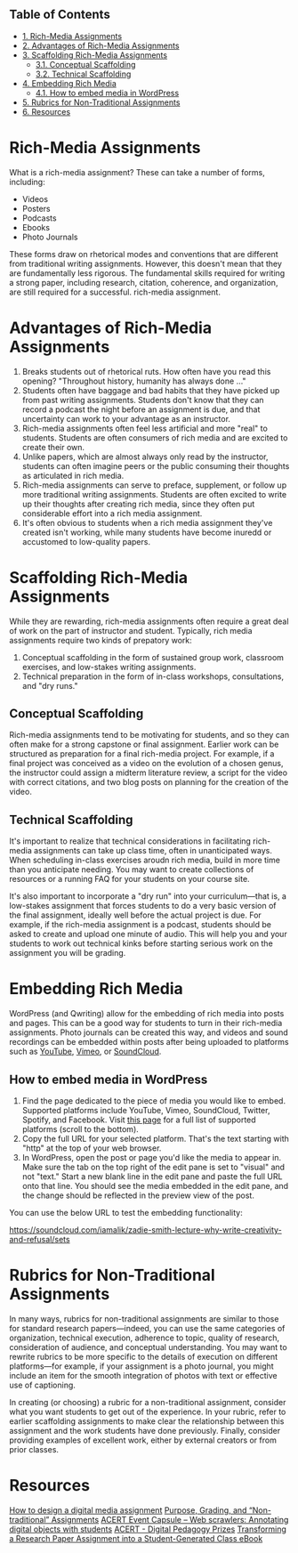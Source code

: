 <div id="table-of-contents">
<h2>Table of Contents</h2>
<div id="text-table-of-contents">
<ul>
<li><a href="#orgheadline1">1. Rich-Media Assignments</a></li>
<li><a href="#orgheadline2">2. Advantages of Rich-Media Assignments</a></li>
<li><a href="#orgheadline5">3. Scaffolding Rich-Media Assignments</a>
<ul>
<li><a href="#orgheadline3">3.1. Conceptual Scaffolding</a></li>
<li><a href="#orgheadline4">3.2. Technical Scaffolding</a></li>
</ul>
</li>
<li><a href="#orgheadline7">4. Embedding Rich Media</a>
<ul>
<li><a href="#orgheadline6">4.1. How to embed media in WordPress</a></li>
</ul>
</li>
<li><a href="#orgheadline8">5. Rubrics for Non-Traditional Assignments</a></li>
<li><a href="#orgheadline9">6. Resources</a></li>
</ul>
</div>
</div>

# Rich-Media Assignments<a id="orgheadline1"></a>

What is a rich-media assignment? These can take a number of forms, including:

-   Videos
-   Posters
-   Podcasts
-   Ebooks
-   Photo Journals

These forms draw on rhetorical modes and conventions that are different from traditional writing assignments. However, this doesn't mean that they are fundamentally less rigorous. The fundamental skills required for writing a strong paper, including research, citation, coherence, and organization, are still required for a successful. rich-media assignment.

# Advantages of Rich-Media Assignments<a id="orgheadline2"></a>

1.  Breaks students out of rhetorical ruts. How often have you read this opening? "Throughout history, humanity has always done <thing related to topic>&#x2026;"
2.  Students often have baggage and bad habits that they have picked up from past writing assignments. Students don't know that they can record a podcast the night before an assignment is due, and that uncertainty can work to your advantage as an instructor.
3.  Rich-media assignments often feel less artificial and more "real" to students. Students are often consumers of rich media and are excited to create their own.
4.  Unlike papers, which are almost always only read by the instructor, students can often imagine peers or the public consuming their thoughts as articulated in rich media.
5.  Rich-media assignments can serve to preface, supplement, or follow up more traditional writing assignments. Students are often excited to write up their thoughts after creating rich media, since they often put considerable effort into a rich media assignment.
6.  It's often obvious to students when a rich media assignment they've created isn't working, while many students have become inuredd or accustomed to low-quality papers.

# Scaffolding Rich-Media Assignments<a id="orgheadline5"></a>

While they are rewarding, rich-media assignments often require a great deal of work on the part of instructor and student. Typically, rich media assignments require two kinds of prepatory work:

1.  Conceptual scaffolding in the form of sustained group work, classroom exercises, and low-stakes writing assignments.
2.  Technical preparation in the form of in-class workshops, consultations, and "dry runs."

## Conceptual Scaffolding<a id="orgheadline3"></a>

Rich-media assignments tend to be motivating for students, and so they can often make for a strong capstone or final assignment. Earlier work can be structured as preparation for a final rich-media project. For example, if a final project was conceived as a video on the evolution of a chosen genus, the instructor could assign a midterm literature review, a script for the video with correct citations, and two blog posts on planning for the creation of the video.

## Technical Scaffolding<a id="orgheadline4"></a>

It's important to realize that technical considerations in facilitating rich-media assignments can take up class time, often in unanticipated ways. When scheduling in-class exercises aroudn rich media, build in more time than you anticipate needing. You may want to create collections of resources or a running FAQ for your students on your course site. 

It's also important to incorporate a "dry run" into your curriculum—that is, a low-stakes assignment that forces students to do a very basic version of the final assignment, ideally well before the actual project is due. For example, if the rich-media assignment is a podcast, students should be asked to create and upload one minute of audio. This will help you and your students to work out technical kinks before starting serious work on the assignment you will be grading.

# Embedding Rich Media<a id="orgheadline7"></a>

WordPress (and Qwriting) allow for the embedding of rich media into posts and pages. This can be a good way for students to turn in their rich-media assignments. Photo journals can be created this way, and videos and sound recordings can be embedded within posts after being uploaded to platforms such as [YouTube](https://www.youtube.com/), [Vimeo](https://vimeo.com/), or [SoundCloud](https://soundcloud.com/search/sounds).

## How to embed media in WordPress<a id="orgheadline6"></a>

1.  Find the page dedicated to the piece of media you would like to embed. Supported platforms include YouTube, Vimeo, SoundCloud, Twitter, Spotify, and Facebook. Visit [this page](https://codex.wordpress.org/Embeds) for a full list of supported platforms (scroll to the bottom).
2.  Copy the full URL for your selected platform. That's the text starting with "http" at the top of your web browser.
3.  In WordPress, open the post or page you'd like the media to appear in. Make sure the tab on the top right of the edit pane is set to "visual" and not "text." Start a new blank line in the edit pane and paste the full URL onto that line. You should see the media embedded in the edit pane, and the change should be reflected in the preview view of the post.

You can use the below URL to test the embedding functionality:

<https://soundcloud.com/iamalik/zadie-smith-lecture-why-write-creativity-and-refusal/sets>

# Rubrics for Non-Traditional Assignments<a id="orgheadline8"></a>

In many ways, rubrics for non-traditional assignments are similar to those for standard research papers—indeed, you can use the same categories of organization, technical execution, adherence to topic, quality of research, consideration of audience, and conceptual understanding. You may want to rewrite rubrics to be more specific to the details of execution on different platforms—for example, if your assignment is a photo journal, you might include an item for the smooth integration of photos with text or effective use of captioning.

In creating (or choosing) a rubric for a non-traditional assignment, consider what you want students to get out of the experience. In your rubric, refer to earlier scaffolding assignments to make clear the relationship between this assignment and the work students have done previously. Finally, consider providing examples of excellent work, either by external creators or from prior classes.

# Resources<a id="orgheadline9"></a>

[How to design a digital media assignment](https://ltlatnd.wordpress.com/2012/11/05/how-to-design-a-digital-media-project/)
[Purpose, Grading, and “Non-traditional” Assignments](http://www.teachingushistory.co/2016/03/purpose-grading-and-non-traditional-assignments.html)
[ACERT Event Capsule – Web scrawlers: Annotating digital objects with students](http://acert.hunter.cuny.edu/blog/web-scrawlers/2016/11/07/)
[ACERT - Digital Pedagogy Prizes](http://acert.hunter.cuny.edu/blog/digped-prizes/2016/05/23/)
[Transforming a Research Paper Assignment into a Student-Generated Class eBook](http://ctl.columbia.edu/announcements/in-conversation-transforming-a-research-paper-assignment-into-a-student-generated-class-ebook/)
